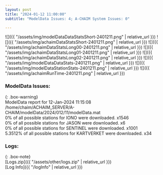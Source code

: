 ```yaml
---
layout: post
title: "2024-01-12 11:00:00"
subtitle: "ModelData Issues: 4; A-CHAIM System Issues: 0"

---
```


![]({{ "/assets/img/modelDataDataStatsShort-2401211.png" | relative_url }})
![]({{ "/assets/img/achaimDataStatsShort-2401211.png" | relative_url }})
![]({{ "/assets/img/achaimDataStatsLong00-2401211.png" | relative_url }})
![]({{ "/assets/img/achaimDataStatsLong01-2401211.png" | relative_url }})
![]({{ "/assets/img/achaimDataStatsLong02-2401211.png" | relative_url }})
![]({{ "/assets/img/modelDataDataStats-2401211.png" | relative_url }})
![]({{ "/assets/img/modelDataStationStats-2401211.png" | relative_url }})
![]({{ "/assets/img/achaimRunTime-2401211.png" | relative_url }})


### ModelData Issues:  
  
{: .box-warning}  
 ModelData report for 12-Jan-2024 11:15:08   
 /home/chaim/ACHAIM_SERVER/A-CHAIM/modelData/2024/012/11/modelData.mat   
 0% of all possible stations for IONO were downloaded. x1546   
 0% of all possible stations for JASON were downloaded. x6   
 0% of all possible stations for SENTINEL were downloaded. x1001   
 5.3512% of all possible stations for KARTVERKET were downloaded. x34   
  


### Logs:  
  
{: .box-note}  
[Logs.zip]({{ "/assets/other/logs.zip" | relative_url }})  
[Log Info]({{ "/logInfo" | relative_url }})  
